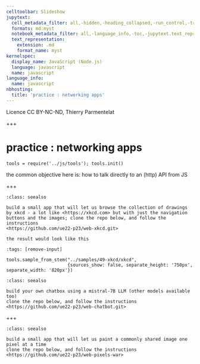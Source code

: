 ```yaml
---
celltoolbar: Slideshow
jupytext:
  cell_metadata_filter: all,-hidden,-heading_collapsed,-run_control,-trusted
  formats: md:myst
  notebook_metadata_filter: all,-language_info,-toc,-jupytext.text_representation.jupytext_version,-jupytext.text_representation.format_version
  text_representation:
    extension: .md
    format_name: myst
kernelspec:
  display_name: JavaScript (Node.js)
  language: javascript
  name: javascript
language_info:
  name: javascript
nbhosting:
  title: 'practice : networking apps'
---
```


Licence CC BY-NC-ND, Thierry Parmentelat

+++

# practice : networking apps

```{code-cell}
tools = require('../js/tools'); tools.init()
```

the common objective here is: how to talk directly to an (http) API from JS

+++

````{admonition} xkcd
:class: seealso

build a small app that will let us browse the collection of drawings by xkcd - a lot like <https://xkcd.com> but with just the navigation buttons and the images; clone the repo below, and follow the instructions  
<https://github.com/ue22-p23/web-xkcd.git>

the result would look like this
````

```{code-cell}
:tags: [remove-input]

tools.sample_from_stem("../samples/49-xkcd/xkcd", 
                       {sources_show: false, separate_height: '750px', separate_width: '820px'})
```

````{admonition} chatbot
:class: seealso

build your own chatbox using a mistral-7B LLM (other models available too)  
clone the repo below, and follow the instructions  
<https://github.com/ue22-p23/web-chatbot.git>
````

+++

````{admonition} pixels-war
:class: seealso

build a small app that will let us paint a commonly shared image one pixel at a time  
clone the repo below, and follow the instructions  
<https://github.com/ue22-p23/web-pixels-war>
````
